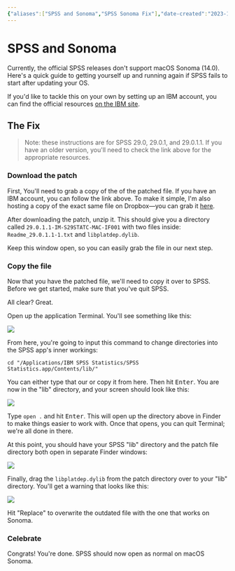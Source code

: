 ```yaml
---
{"aliases":["SPSS and Sonoma","SPSS Sonoma Fix"],"date-created":"2023-10-25T17:36","date-modified":"2023-10-25T18:44","dg-publish":true,"tags":["gspp"],"title":"SPSS and Sonoma","permalink":"/pathways/greenhouse/spss-sonoma-fix/","dgPassFrontmatter":true,"updated":"2023-10-25T18:44"}
---
```



# SPSS and Sonoma

Currently, the official SPSS releases don't support macOS Sonoma (14.0). Here's a quick guide to getting yourself up and running again if SPSS fails to start after updating your OS.

If you'd like to tackle this on your own by setting up an IBM account, you can find the official resources [on the IBM site](https://www.ibm.com/mysupport/s/defect/aCI3p0000004Khs/dt243265).

## The Fix

> Note: these instructions are for SPSS 29.0, 29.0.1, and 29.0.1.1. If you have an older version, you'll need to check the link above for the appropriate resources.

### Download the patch

First, You'll need to grab a copy of the of the patched file. If you have an IBM account, you can follow the link above. To make it simple, I'm also hosting a copy of the exact same file on Dropbox—you can grab it [here](https://www.dropbox.com/scl/fi/yu7szxku2y96a5dbmrfcq/29.0.1.1-IM-S29STATC-MAC-IF001.zip?rlkey=xzacszibybh1wk9i1dygxm93e&dl=0).

After downloading the patch, unzip it. This should give you a directory called `29.0.1.1-IM-S29STATC-MAC-IF001` with two files inside: `Readme_29.0.1.1-1.txt` and `libplatdep.dylib`. 

Keep this window open, so you can easily grab the file in our next step.

### Copy the file

Now that you have the patched file, we'll need to copy it over to SPSS. Before we get started, make sure that you've quit SPSS.

All clear? Great.

Open up the application Terminal. You'll see something like this:

![](https://i.imgur.com/sXcwBQ7.png)

From here, you're going to input this command to change directories into the SPSS app's inner workings: 

`cd "/Applications/IBM SPSS Statistics/SPSS Statistics.app/Contents/lib/"`

You can either type that our or copy it from here. Then hit <kbd>Enter</kbd>. You are now in the "lib" directory, and your screen should look like this:

![](https://i.imgur.com/i4Fj3DR.png)

Type `open .` and hit <kbd>Enter</kbd>. This will open up the directory above in Finder to make things easier to work with. Once that opens, you can quit Terminal; we're all done in there.

At this point, you should have your SPSS "lib" directory and the patch file directory both open in separate Finder windows:

![](https://i.imgur.com/h0qd8HS.png)

Finally, drag the `libplatdep.dylib` from the patch directory over to your "lib" directory. You'll get a warning that looks like this:

![](https://i.imgur.com/tUiF3HU.png)

Hit "Replace" to overwrite the outdated file with the one that works on Sonoma. 

### Celebrate

Congrats! You're done. SPSS should now open as normal on macOS Sonoma.
